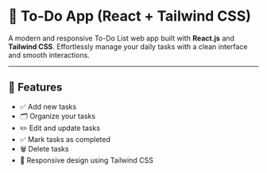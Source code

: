 # 📝 To-Do App (React + Tailwind CSS)

A modern and responsive To-Do List web app built with **React.js** and **Tailwind CSS**. Effortlessly manage your daily tasks with a clean interface and smooth interactions.

---

## 🚀 Features

- ✅ Add new tasks
- 🗂️ Organize your tasks
- ✏️ Edit and update tasks
- ✅ Mark tasks as completed
- 🗑️ Delete tasks
- 📱 Responsive design using Tailwind CSS
